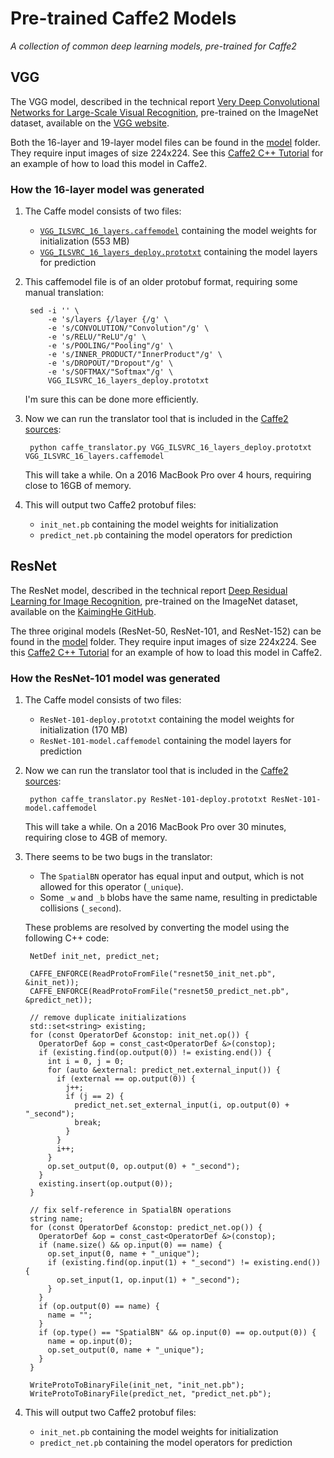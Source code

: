 # Pre-trained Caffe2 Models

*A collection of common deep learning models, pre-trained for Caffe2*

## VGG

The VGG model, described in the technical report [Very Deep Convolutional Networks for Large-Scale Visual Recognition](https://arxiv.org/pdf/1409.1556.pdf), pre-trained on the ImageNet dataset, available on the [VGG website](http://www.robots.ox.ac.uk/~vgg/research/very_deep/).

Both the 16-layer and 19-layer model files can be found in the [model](model/) folder. They require input images of size 224x224. See this [Caffe2 C++ Tutorial](https://github.com/leonardvandriel/caffe2_cpp_tutorial) for an example of how to load this model in Caffe2.

### How the 16-layer model was generated

1. The Caffe model consists of two files:

   - [`VGG_ILSVRC_16_layers.caffemodel`](http://www.robots.ox.ac.uk/~vgg/software/very_deep/caffe/VGG_ILSVRC_16_layers.caffemodel) containing the model weights for initialization (553 MB)
   - [`VGG_ILSVRC_16_layers_deploy.prototxt`](https://gist.githubusercontent.com/ksimonyan/211839e770f7b538e2d8/raw/0067c9b32f60362c74f4c445a080beed06b07eb3/VGG_ILSVRC_16_layers_deploy.prototxt) containing the model layers for prediction

2. This caffemodel file is of an older protobuf format, requiring some manual translation:

        sed -i '' \
            -e 's/layers {/layer {/g' \
            -e 's/CONVOLUTION/"Convolution"/g' \
            -e 's/RELU/"ReLU"/g' \
            -e 's/POOLING/"Pooling"/g' \
            -e 's/INNER_PRODUCT/"InnerProduct"/g' \
            -e 's/DROPOUT/"Dropout"/g' \
            -e 's/SOFTMAX/"Softmax"/g' \
            VGG_ILSVRC_16_layers_deploy.prototxt

   I'm sure this can be done more efficiently.

3. Now we can run the translator tool that is included in the [Caffe2 sources](https://caffe2.ai/docs/getting-started.html):

        python caffe_translator.py VGG_ILSVRC_16_layers_deploy.prototxt VGG_ILSVRC_16_layers.caffemodel

   This will take a while. On a 2016 MacBook Pro over 4 hours, requiring close to 16GB of memory.

4. This will output two Caffe2 protobuf files:

   - `init_net.pb` containing the model weights for initialization
   - `predict_net.pb` containing the model operators for prediction

## ResNet

The ResNet model, described in the technical report [Deep Residual Learning for Image Recognition](https://arxiv.org/pdf/1512.03385.pdf), pre-trained on the ImageNet dataset, available on the [KaimingHe GitHub](https://github.com/KaimingHe/deep-residual-networks).

The three original models (ResNet-50, ResNet-101, and ResNet-152) can be found in the [model](model/) folder. They require input images of size 224x224. See this [Caffe2 C++ Tutorial](https://github.com/leonardvandriel/caffe2_cpp_tutorial) for an example of how to load this model in Caffe2.

### How the ResNet-101 model was generated

1. The Caffe model consists of two files:

   - `ResNet-101-deploy.prototxt` containing the model weights for initialization (170 MB)
   - `ResNet-101-model.caffemodel` containing the model layers for prediction

2. Now we can run the translator tool that is included in the [Caffe2 sources](https://caffe2.ai/docs/getting-started.html):

        python caffe_translator.py ResNet-101-deploy.prototxt ResNet-101-model.caffemodel

   This will take a while. On a 2016 MacBook Pro over 30 minutes, requiring close to 4GB of memory.

3. There seems to be two bugs in the translator:

    - The `SpatialBN` operator has equal input and output, which is not allowed for this operator (`_unique`).
    - Some `_w` and `_b` blobs have the same name, resulting in predictable collisions (`_second`).

    These problems are resolved by converting the model using the following C++ code:

        NetDef init_net, predict_net;

        CAFFE_ENFORCE(ReadProtoFromFile("resnet50_init_net.pb", &init_net));
        CAFFE_ENFORCE(ReadProtoFromFile("resnet50_predict_net.pb", &predict_net));

        // remove duplicate initializations
        std::set<string> existing;
        for (const OperatorDef &constop: init_net.op()) {
          OperatorDef &op = const_cast<OperatorDef &>(constop);
          if (existing.find(op.output(0)) != existing.end()) {
            int i = 0, j = 0;
            for (auto &external: predict_net.external_input()) {
              if (external == op.output(0)) {
                j++;
                if (j == 2) {
                  predict_net.set_external_input(i, op.output(0) + "_second");
                  break;
                }
              }
              i++;
            }
            op.set_output(0, op.output(0) + "_second");
          }
          existing.insert(op.output(0));
        }

        // fix self-reference in SpatialBN operations
        string name;
        for (const OperatorDef &constop: predict_net.op()) {
          OperatorDef &op = const_cast<OperatorDef &>(constop);
          if (name.size() && op.input(0) == name) {
            op.set_input(0, name + "_unique");
            if (existing.find(op.input(1) + "_second") != existing.end()) {
              op.set_input(1, op.input(1) + "_second");
            }
          }
          if (op.output(0) == name) {
            name = "";
          }
          if (op.type() == "SpatialBN" && op.input(0) == op.output(0)) {
            name = op.input(0);
            op.set_output(0, name + "_unique");
          }
        }

        WriteProtoToBinaryFile(init_net, "init_net.pb");
        WriteProtoToBinaryFile(predict_net, "predict_net.pb");

4. This will output two Caffe2 protobuf files:

   - `init_net.pb` containing the model weights for initialization
   - `predict_net.pb` containing the model operators for prediction
